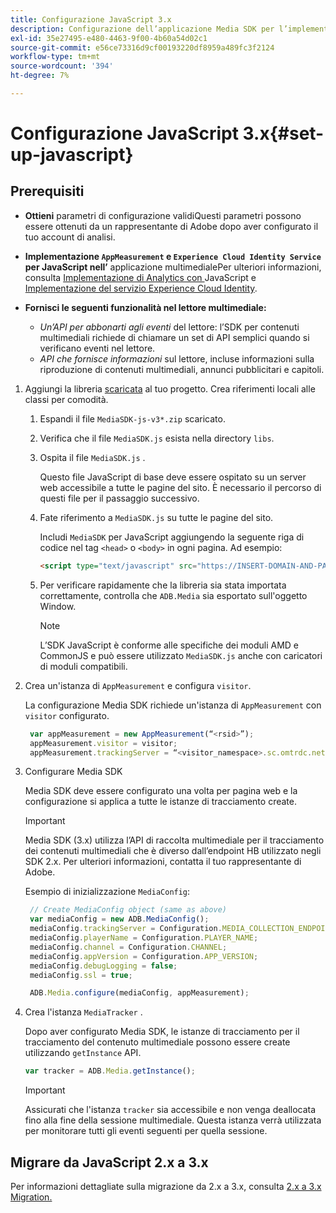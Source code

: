 ```yaml
---
title: Configurazione JavaScript 3.x
description: Configurazione dell’applicazione Media SDK per l’implementazione in JavaScript 3.x.
exl-id: 35e27495-e480-4463-9f00-4b60a54d02c1
source-git-commit: e56ce73316d9cf00193220df8959a489fc3f2124
workflow-type: tm+mt
source-wordcount: '394'
ht-degree: 7%

---
```


# Configurazione JavaScript 3.x{#set-up-javascript}

## Prerequisiti

* **Ottieni**
parametri di configurazione validiQuesti parametri possono essere ottenuti da un rappresentante di Adobe dopo aver configurato il tuo account di analisi.
* **Implementazione  `AppMeasurement` e  `Experience Cloud Identity Service` per JavaScript nell’**
applicazione multimedialePer ulteriori informazioni, consulta  [Implementazione di Analytics con ](https://experienceleague.adobe.com/docs/analytics/implementation/js/overview.html?lang=it) JavaScript e  [Implementazione del servizio Experience Cloud Identity](https://experienceleague.adobe.com/docs/id-service/using/implementation/setup-analytics.html).

* **Fornisci le seguenti funzionalità nel lettore multimediale:**

   * *Un’API per abbonarti agli eventi*  del lettore: l’SDK per contenuti multimediali richiede di chiamare un set di API semplici quando si verificano eventi nel lettore.
   * *API che fornisce informazioni*  sul lettore, incluse informazioni sulla riproduzione di contenuti multimediali, annunci pubblicitari e capitoli.

1. Aggiungi la libreria [scaricata](/help/sdk-implement/download-sdks.md#download-3x-sdks) al tuo progetto. Crea riferimenti locali alle classi per comodità.

   1. Espandi il file `MediaSDK-js-v3*.zip` scaricato.
   1. Verifica che il file `MediaSDK.js` esista nella directory `libs`.

   1. Ospita il file `MediaSDK.js` .

      Questo file JavaScript di base deve essere ospitato su un server web accessibile a tutte le pagine del sito. È necessario il percorso di questi file per il passaggio successivo.

   1. Fate riferimento a `MediaSDK.js` su tutte le pagine del sito.

      Includi `MediaSDK` per JavaScript aggiungendo la seguente riga di codice nel tag `<head>` o `<body>` in ogni pagina. Ad esempio:

      ```html
      <script type="text/javascript" src="https://INSERT-DOMAIN-AND-PATH-TO-CODE-HERE/MediaSDK.js"></script>
      ```

   1. Per verificare rapidamente che la libreria sia stata importata correttamente, controlla che `ADB.Media` sia esportato sull&#39;oggetto Window.

      >[!NOTE]
      >
      >L’SDK JavaScript è conforme alle specifiche dei moduli AMD e CommonJS e può essere utilizzato `MediaSDK.js` anche con caricatori di moduli compatibili.

1. Crea un&#39;istanza di `AppMeasurement` e configura `visitor`.

   La configurazione Media SDK richiede un&#39;istanza di `AppMeasurement` con `visitor` configurato.

   ```js
    var appMeasurement = new AppMeasurement(“<rsid>”);
    appMeasurement.visitor = visitor;
    appMeasurement.trackingServer = “<visitor_namespace>.sc.omtrdc.net”;
   ```

1. Configurare Media SDK

   Media SDK deve essere configurato una volta per pagina web e la configurazione si applica a tutte le istanze di tracciamento create.

   >[!IMPORTANT]
   >
   > Media SDK (3.x) utilizza l’API di raccolta multimediale per il tracciamento dei contenuti multimediali che è diverso dall’endpoint HB utilizzato negli SDK 2.x. Per ulteriori informazioni, contatta il tuo rappresentante di Adobe.

   Esempio di inizializzazione `MediaConfig`:

   ```js
    // Create MediaConfig object (same as above)
    var mediaConfig = new ADB.MediaConfig();
    mediaConfig.trackingServer = Configuration.MEDIA_COLLECTION_ENDPOINT;
    mediaConfig.playerName = Configuration.PLAYER_NAME;
    mediaConfig.channel = Configuration.CHANNEL;
    mediaConfig.appVersion = Configuration.APP_VERSION;
    mediaConfig.debugLogging = false;
    mediaConfig.ssl = true;
   
    ADB.Media.configure(mediaConfig, appMeasurement);
   ```

1. Crea l&#39;istanza `MediaTracker` .

   Dopo aver configurato Media SDK, le istanze di tracciamento per il tracciamento del contenuto multimediale possono essere create utilizzando `getInstance` API.

   ```js
   var tracker = ADB.Media.getInstance();
   ```

   >[!IMPORTANT]
   >
   >Assicurati che l&#39;istanza `tracker` sia accessibile e non venga deallocata fino alla fine della sessione multimediale. Questa istanza verrà utilizzata per monitorare tutti gli eventi seguenti per quella sessione.

## Migrare da JavaScript 2.x a 3.x

Per informazioni dettagliate sulla migrazione da 2.x a 3.x, consulta [2.x a 3.x Migration.](https://adobe-marketing-cloud.github.io/media-sdks/reference/javascript_3x/MigrationGuide.html)
